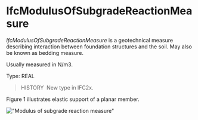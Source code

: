 IfcModulusOfSubgradeReactionMeasure
===================================

_IfcModulusOfSubgradeReactionMeasure_ is a geotechnical measure describing interaction between foundation structures and the soil. May also be known as bedding measure.

Usually measured in N/m3.

Type: REAL

> HISTORY&nbsp; New type in IFC2x.

Figure 1 illustrates elastic support of a planar member.

!["Modulus of subgrade reaction measure"](../../../../../../figures/ifcmodulusofsubgradereactionmeasure.gif "Figure 1 &mdash; Modulus of subgrade reaction measure")
